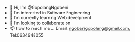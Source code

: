 - 👋 Hi, I’m @GopolangNgobeni
- 👀 I’m interested in Software Engineering 
- 🌱 I’m currently learning Web develpment
- 💞️ I’m looking to collaborate on 
- 📫 How to reach me ... Email: ngobenigopolang@gmail.com, Tel:0634948055

<!---
GopolangNgobeni/GopolangNgobeni is a ✨ special ✨ repository because its `README.md` (this file) appears on your GitHub profile.
You can click the Preview link to take a look at your changes.
--->
